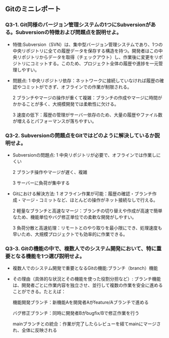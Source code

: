 ## Gitのミニレポート
### Q3-1. Git同様のバージョン管理システムの1つにSubversionがある。Subversionの特徴および問題点を説明せよ。
* 特徴:Subversion（SVN）は、集中型バージョン管理システムであり、1つの中央リポジトリに全ての履歴データを保存する構造を持つ。開発者はこの中央リポジトリからデータを取得（チェックアウト）し、作業後に変更をリポジトリにコミットする。このため、プロジェクト全体の履歴や進捗を一元管理しやすい。
* 問題点:
   1 中央リポジトリ依存：ネットワークに接続していなければ履歴の確認やコミットができず、オフラインでの作業が制限される。

   2 ブランチやマージの操作が重くて複雑：ブランチの作成やマージに時間がかかることが多く、大規模開発では柔軟性に欠ける。

   3 速度の低下：履歴の管理がサーバー依存のため、大量の履歴やファイル数が増えるとパフォーマンスが落ちやすい。
### Q3-2. Subversionの問題点をGitではどのように解決しているか説明せよ。
* Subversionの問題点:
   1 中央リポジトリが必要で、オフラインでは作業しにくい

   2 ブランチ操作やマージが遅く、複雑

   3 サーバーに負荷が集中する
* Gitにおける解決方法:
   1 オフライン作業が可能：履歴の確認・ブランチ作成・マージ・コミットなど、ほとんどの操作がネット接続なしで行える。

   2 軽量なブランチと高速なマージ：ブランチの切り替えや作成が高速で簡単なため、機能単位やバグ修正単位での柔軟な開発がしやすい。

   3 負荷分散と高速処理：リモートとのやり取りを最小限にでき、処理速度も早いため、大規模プロジェクトでも効率的に作業できる。
### Q3-3. Gitの機能の中で、複数人でのシステム開発において、特に重要となる機能を1つ選び説明せよ。
* 複数人でのシステム開発で重要となるGitの機能:ブランチ（branch）機能
* その理由（具体的な状況とその機能を使った役割分担など）:
  ブランチ機能は、開発者ごとに作業内容を独立させ、並行して複数の作業を安全に進めることができる。たとえば：

   機能開発ブランチ：新機能Aを開発者Aがfeature/Aブランチで進める

   バグ修正ブランチ：同時に開発者Bがbugfix/Bで修正作業を行う

   mainブランチとの統合：作業が完了したらレビューを経てmainにマージされ、全体に反映される
